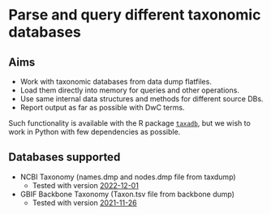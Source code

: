 Parse and query different taxonomic databases
=============================================

Aims
----
* Work with taxonomic databases from data dump flatfiles.
* Load them directly into memory for queries and other operations.
* Use same internal data structures and methods for different source DBs.
* Report output as far as possible with DwC terms.

Such functionality is available with the R package
[`taxadb`](https://github.com/ropensci/taxadb), but we wish to work in Python
with few dependencies as possible.


Databases supported
-------------------
* NCBI Taxonomy (names.dmp and nodes.dmp file from taxdump)
  * Tested with version [2022-12-01](https://ftp.ncbi.nih.gov/pub/taxonomy/taxdump_archive/taxdmp_2022-12-01.zip)
* GBIF Backbone Taxonomy (Taxon.tsv file from backbone dump)
  * Tested with version [2021-11-26](https://hosted-datasets.gbif.org/datasets/backbone/2021-11-26/backbone.zip)
